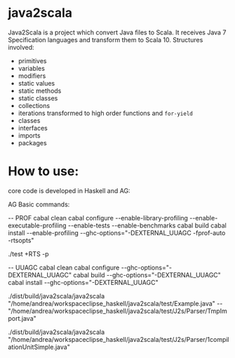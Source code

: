 # java2scala

Java2Scala is a project which convert Java files to Scala. It receives Java 7 Specification languages and transform them to Scala 10.
Structures involved:
* primitives
* variables
* modifiers
* static values
* static methods
* static classes
* collections
* iterations transformed to high order functions and `for-yield`
* classes
* interfaces
* imports
* packages

# How to use:
core code is developed in Haskell and AG:

AG Basic commands:

-- PROF
cabal clean
cabal configure --enable-library-profiling --enable-executable-profiling --enable-tests --enable-benchmarks
cabal build
cabal install --enable-profiling --ghc-options="-DEXTERNAL_UUAGC -fprof-auto -rtsopts"

./test +RTS -p

-- UUAGC
cabal clean
cabal configure --ghc-options="-DEXTERNAL_UUAGC"
cabal build --ghc-options="-DEXTERNAL_UUAGC"
cabal install --ghc-options="-DEXTERNAL_UUAGC"

./dist/build/java2scala/java2scala  "/home/andrea/workspaceclipse_haskell/java2scala/test/Example.java"
-- "/home/andrea/workspaceclipse_haskell/java2scala/test/J2s/Parser/TmpImport.java"

./dist/build/java2scala/java2scala "/home/andrea/workspaceclipse_haskell/java2scala/test/J2s/Parser/1compilationUnitSimple.java"



